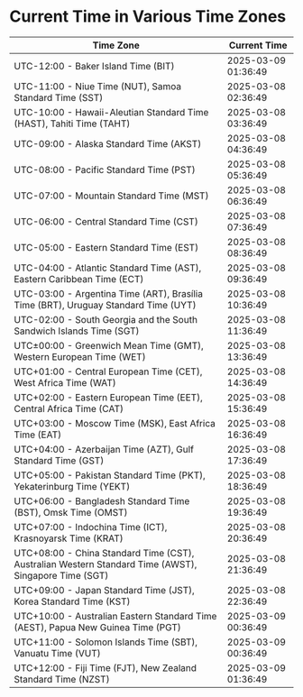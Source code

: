 # Current Time in Various Time Zones

| Time Zone | Current Time |
|-----------|--------------|
| UTC-12:00 - Baker Island Time (BIT) | 2025-03-09 01:36:49 |
| UTC-11:00 - Niue Time (NUT), Samoa Standard Time (SST) | 2025-03-08 02:36:49 |
| UTC-10:00 - Hawaii-Aleutian Standard Time (HAST), Tahiti Time (TAHT) | 2025-03-08 03:36:49 |
| UTC-09:00 - Alaska Standard Time (AKST) | 2025-03-08 04:36:49 |
| UTC-08:00 - Pacific Standard Time (PST) | 2025-03-08 05:36:49 |
| UTC-07:00 - Mountain Standard Time (MST) | 2025-03-08 06:36:49 |
| UTC-06:00 - Central Standard Time (CST) | 2025-03-08 07:36:49 |
| UTC-05:00 - Eastern Standard Time (EST) | 2025-03-08 08:36:49 |
| UTC-04:00 - Atlantic Standard Time (AST), Eastern Caribbean Time (ECT) | 2025-03-08 09:36:49 |
| UTC-03:00 - Argentina Time (ART), Brasília Time (BRT), Uruguay Standard Time (UYT) | 2025-03-08 10:36:49 |
| UTC-02:00 - South Georgia and the South Sandwich Islands Time (SGT) | 2025-03-08 11:36:49 |
| UTC±00:00 - Greenwich Mean Time (GMT), Western European Time (WET) | 2025-03-08 13:36:49 |
| UTC+01:00 - Central European Time (CET), West Africa Time (WAT) | 2025-03-08 14:36:49 |
| UTC+02:00 - Eastern European Time (EET), Central Africa Time (CAT) | 2025-03-08 15:36:49 |
| UTC+03:00 - Moscow Time (MSK), East Africa Time (EAT) | 2025-03-08 16:36:49 |
| UTC+04:00 - Azerbaijan Time (AZT), Gulf Standard Time (GST) | 2025-03-08 17:36:49 |
| UTC+05:00 - Pakistan Standard Time (PKT), Yekaterinburg Time (YEKT) | 2025-03-08 18:36:49 |
| UTC+06:00 - Bangladesh Standard Time (BST), Omsk Time (OMST) | 2025-03-08 19:36:49 |
| UTC+07:00 - Indochina Time (ICT), Krasnoyarsk Time (KRAT) | 2025-03-08 20:36:49 |
| UTC+08:00 - China Standard Time (CST), Australian Western Standard Time (AWST), Singapore Time (SGT) | 2025-03-08 21:36:49 |
| UTC+09:00 - Japan Standard Time (JST), Korea Standard Time (KST) | 2025-03-08 22:36:49 |
| UTC+10:00 - Australian Eastern Standard Time (AEST), Papua New Guinea Time (PGT) | 2025-03-09 00:36:49 |
| UTC+11:00 - Solomon Islands Time (SBT), Vanuatu Time (VUT) | 2025-03-09 00:36:49 |
| UTC+12:00 - Fiji Time (FJT), New Zealand Standard Time (NZST) | 2025-03-09 01:36:49 |
